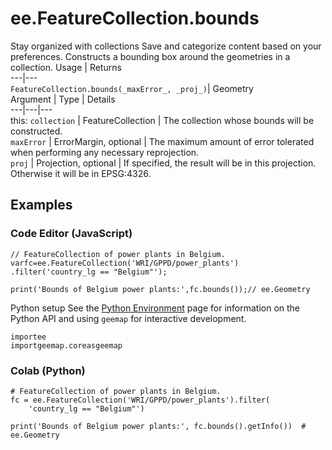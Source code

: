  
#  ee.FeatureCollection.bounds
Stay organized with collections  Save and categorize content based on your preferences. 
Constructs a bounding box around the geometries in a collection. Usage | Returns  
---|---  
`FeatureCollection.bounds(_maxError_, _proj_)`|  Geometry  
Argument | Type | Details  
---|---|---  
this: `collection` | FeatureCollection | The collection whose bounds will be constructed.  
`maxError` | ErrorMargin, optional | The maximum amount of error tolerated when performing any necessary reprojection.  
`proj` | Projection, optional | If specified, the result will be in this projection. Otherwise it will be in EPSG:4326.  
## Examples
### Code Editor (JavaScript)
```
// FeatureCollection of power plants in Belgium.
varfc=ee.FeatureCollection('WRI/GPPD/power_plants')
.filter('country_lg == "Belgium"');

print('Bounds of Belgium power plants:',fc.bounds());// ee.Geometry
```

Python setup
See the [ Python Environment](https://developers.google.com/earth-engine/guides/python_install) page for information on the Python API and using `geemap` for interactive development.
```
importee
importgeemap.coreasgeemap
```

### Colab (Python)
```
# FeatureCollection of power plants in Belgium.
fc = ee.FeatureCollection('WRI/GPPD/power_plants').filter(
    'country_lg == "Belgium"')

print('Bounds of Belgium power plants:', fc.bounds().getInfo())  # ee.Geometry
```

